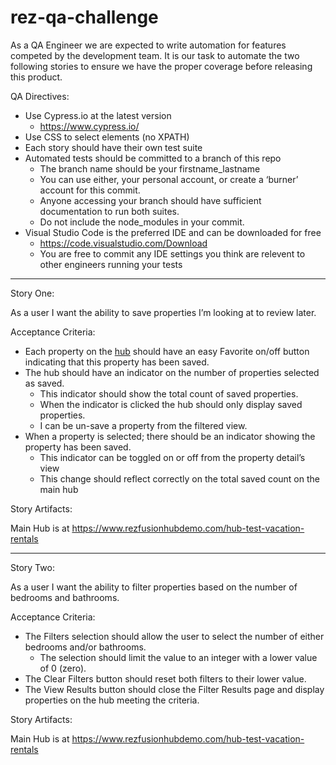 # rez-qa-challenge

As a QA Engineer we are expected to write automation for features competed by the development team. It is our task to automate the two following stories to ensure we have the proper coverage before releasing this product. 

QA Directives:
  *	Use Cypress.io at the latest version
    *	https://www.cypress.io/
  *	Use CSS to select elements (no XPATH)
  *	Each story should have their own test suite
  *	Automated tests should be committed to a branch of this repo
    *	The branch name should be your firstname_lastname 
    *	You can use either, your personal account, or create a ‘burner’ account for this commit.
    *	Anyone accessing your branch should have sufficient documentation to run both suites. 
    *	Do not include the node_modules in your commit.
  *	Visual Studio Code is the preferred IDE and can be downloaded for free
    *	https://code.visualstudio.com/Download
    *	You are free to commit any IDE settings you think are relevent to other engineers running your tests
    
---

Story One:

As a user I want the ability to save properties I’m looking at to review later.

Acceptance Criteria:
  *	Each property on the [hub](https://www.rezfusionhubdemo.com/hub-test-vacation-rentals) should have an easy Favorite on/off button indicating that this property has been saved.
  *	The hub should have an indicator on the number of properties selected as saved.
    *	This indicator should show the total count of saved properties.
    *	When the indicator is clicked the hub should only display saved properties.
    *	I can be un-save a property from the filtered view.
  *	When a property is selected; there should be an indicator showing the property has been saved.
    *	This indicator can be toggled on or off from the property detail’s view
    *	This change should reflect correctly on the total saved count on the main hub

Story Artifacts:

Main Hub is at https://www.rezfusionhubdemo.com/hub-test-vacation-rentals
      
---

Story Two:

As a user I want the ability to filter properties based on the number of bedrooms and bathrooms.

Acceptance Criteria:
  *	The Filters selection should allow the user to select the number of either bedrooms and/or bathrooms.
    *	The selection should limit the value to an integer with a lower value of 0 (zero). 
  *	The Clear Filters button should reset both filters to their lower value.
  *	The View Results button should close the Filter Results page and display properties on the hub meeting the criteria.


Story Artifacts:

Main Hub is at https://www.rezfusionhubdemo.com/hub-test-vacation-rentals

